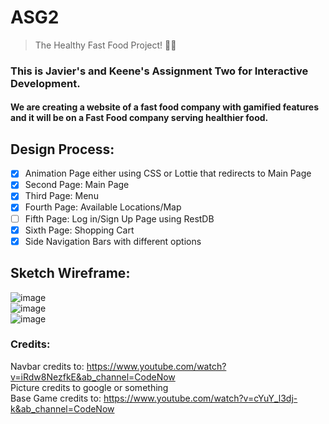 # ASG2

> The Healthy Fast Food Project! 🌯🥗

### This is Javier's and Keene's Assignment Two for Interactive Development.

#### We are creating a website of a fast food company with gamified features and it will be on a Fast Food company serving healthier food.

## Design Process:

- [x] Animation Page either using CSS or Lottie that redirects to Main Page
- [x] Second Page: Main Page
- [x] Third Page: Menu
- [x] Fourth Page: Available Locations/Map
- [ ] Fifth Page: Log in/Sign Up Page using RestDB
- [x] Sixth Page: Shopping Cart
- [x] Side Navigation Bars with different options

## Sketch Wireframe:

![image](https://user-images.githubusercontent.com/47713804/214832154-d84f2feb-360b-4e21-9d37-efff36b12cc0.png) <br>
![image](https://user-images.githubusercontent.com/47713804/214832202-5bd8974c-af65-4f42-bfef-277dfd19c3c6.png) <br>
![image](https://user-images.githubusercontent.com/47713804/214832229-7a2dbfd2-3d98-47ff-bdc7-8de975451584.png)

### Credits:

Navbar credits to: https://www.youtube.com/watch?v=iRdw8NezfkE&ab_channel=CodeNow <br>
Picture credits to google or something <br>
Base Game credits to: https://www.youtube.com/watch?v=cYuY_l3dj-k&ab_channel=CodeNow
